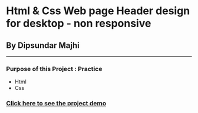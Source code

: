# Html & Css Web page Header design for desktop - non responsive

## By Dipsundar Majhi

---

### Purpose of this Project : Practice

- Html
- Css

### [Click here to see the project demo](https://dipsundar.github.io/https://dipsundar.github.io/Header_design__html_css_01/)
